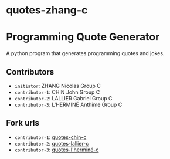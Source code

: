# quotes-zhang-c

# Programming Quote Generator

A python program that generates programming quotes and jokes.

## Contributors
- `initiator`: ZHANG Nicolas Group C
- `contributor-1`: CHIN John Group C
- `contributor-2`: LALLIER Gabriel Group C 
- `contributor-3`: L'HERMINÉ Anthime Group C 

## Fork urls
- `contributor-1`: [quotes-chin-c](https://github.com/johnjlg622/quotes-chin-c.git)
- `contributor-2`: [quotes-lallier-c](https://github.com/Captainors05/quotes-lallier-c.git)
- `contributor-3`: [quotes-l'herminé-c](https://github.com/AnthimeLh/quotes-l-hermin--c.git)
